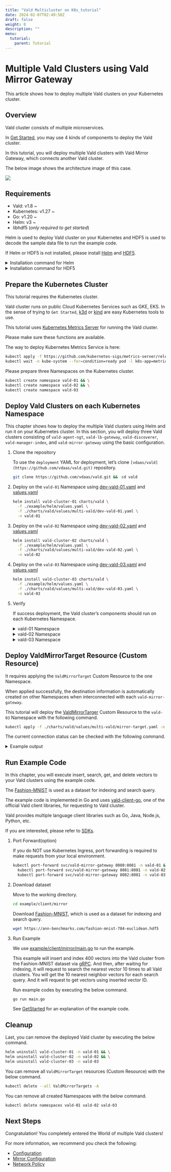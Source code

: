 ```yaml
---
title: "Vald Multicluster on K8s_tutorial"
date: 2024-02-07T02:49:58Z
draft: false
weight: 0
description: ""
menu:
  tutorial:
    parent: Tutorial
---
```


# Multiple Vald Clusters using Vald Mirror Gateway

This article shows how to deploy multiple Vald clusters on your Kubernetes cluster.

## Overview

Vald cluster consists of multiple microservices.

In [Get Started](https://vald.vdaas.org/docs/tutorial/get-started), you may use 4 kinds of components to deploy the Vald cluster.

In this tutorial, you will deploy multiple Vald clusters with Vald Mirror Gateway, which connects another Vald cluster.

The below image shows the architecture image of this case.

<img src="/images/tutorial/vald-multicluster-on-k8s.png">

## Requirements

- Vald: v1.8 ~
- Kubernetes: v1.27 ~
- Go: v1.20 ~
- Helm: v3 ~
- libhdf5 (_only required to get started_)

Helm is used to deploy Vald cluster on your Kubernetes and HDF5 is used to decode the sample data file to run the example code.

If Helm or HDF5 is not installed, please install [Helm](https://helm.sh/docs/intro/install) and [HDF5](https://www.hdfgroup.org/).

<details><summary>Installation command for Helm</summary><br>

```bash
curl https://raw.githubusercontent.com/helm/helm/main/scripts/get-helm-3 | bash
```

</details>

<details><summary>Installation command for HDF5</summary><br>

```bash
# yum
yum install -y hdf5-devel

# apt
apt-get install libhdf5-serial-dev

# homebrew
brew install hdf5
```

</details>

## Prepare the Kubernetes Cluster

This tutorial requires the Kubernetes cluster.

Vald cluster runs on public Cloud Kubernetes Services such as GKE, EKS.
In the sense of trying to `Get Started`, [k3d](https://k3d.io/) or [kind](https://kind.sigs.k8s.io/) are easy Kubernetes tools to use.

This tutorial uses [Kubernetes Metrics Server](https://github.com/kubernetes-sigs/metrics-server) for running the Vald cluster.

Please make sure these functions are available.

The way to deploy Kubernetes Metrics Service is here:

```bash
kubectl apply -f https://github.com/kubernetes-sigs/metrics-server/releases/latest/download/components.yaml && \
kubectl wait -n kube-system --for=condition=ready pod -l k8s-app=metrics-server --timeout=600s
```

Please prepare three Namespaces on the Kubernetes cluster.

```bash
kubectl create namespace vald-01 && \
kubectl create namespace vald-02 && \
kubectl create namespace vald-03
```

## Deploy Vald Clusters on each Kubernetes Namespace

This chapter shows how to deploy the multiple Vald clusters using Helm and run it on your Kubernetes cluster.
In this section, you will deploy three Vald clusters consisting of `vald-agent-ngt`, `vald-lb-gateway`, `vald-discoverer`, `vald-manager-index`, and `vald-mirror-gateway` using the basic configuration.

1. Clone the repository

   To use the `deployment` YAML for deployment, let’s clone `[vdaas/vald](https://github.com/vdaas/vald.git)` repository.

   ```bash
   git clone https://github.com/vdaas/vald.git &&　cd vald
   ```

2. Deploy on the `vald-01` Namespace using [dev-vald-01.yaml](https://github.com/vdaas/vald/blob/feature/mirror-gateway-definition/charts/vald/values/multi-vald/dev-vald-01.yaml) and [values.yaml](https://github.com/vdaas/vald/blob/main/example/helm/values.yaml)

   ```bash
   helm install vald-cluster-01 charts/vald \
     -f ./example/helm/values.yaml \
     -f ./charts/vald/values/multi-vald/dev-vald-01.yaml \
     -n vald-01
   ```

3. Deploy on the `vald-02` Namespace using [dev-vald-02.yaml](https://github.com/vdaas/vald/blob/feature/mirror-gateway-definition/charts/vald/values/multi-vald/dev-vald-02.yaml) and [values.yaml](https://github.com/vdaas/vald/blob/main/example/helm/values.yaml)

   ```bash
   helm install vald-cluster-02 charts/vald \
     -f ./example/helm/values.yaml \
     -f ./charts/vald/values/multi-vald/dev-vald-02.yaml \
     -n vald-02
   ```

4. Deploy on the `vald-03` Namespace using [dev-vald-03.yaml](https://github.com/vdaas/vald/blob/feature/mirror-gateway-definition/charts/vald/values/multi-vald/dev-vald-03.yaml) and [values.yaml](https://github.com/vdaas/vald/blob/main/example/helm/values.yaml)

   ```bash
   helm install vald-cluster-03 charts/vald \
     -f ./example/helm/values.yaml \
     -f ./charts/vald/values/multi-vald/dev-vald-03.yaml \
     -n vald-03
   ```

5. Verify

   If success deployment, the Vald cluster’s components should run on each Kubernetes Namespace.

    <details><summary>vald-01 Namespace</summary><br>

   ```bash
   kubectl get pods -n vald-01
   NAME                                   READY   STATUS    RESTARTS   AGE
   vald-agent-ngt-0                       1/1     Running   0          2m41s
   vald-agent-ngt-2                       1/1     Running   0          2m41s
   vald-agent-ngt-3                       1/1     Running   0          2m41s
   vald-agent-ngt-4                       1/1     Running   0          2m41s
   vald-agent-ngt-5                       1/1     Running   0          2m41s
   vald-agent-ngt-1                       1/1     Running   0          2m41s
   vald-discoverer-77967c9697-brbsp       1/1     Running   0          2m41s
   vald-lb-gateway-587879d598-xmws7       1/1     Running   0          2m41s
   vald-lb-gateway-587879d598-dzn9c       1/1     Running   0          2m41s
   vald-manager-index-56d474c848-wkh6b    1/1     Running   0          2m41s
   vald-lb-gateway-587879d598-9wb5q       1/1     Running   0          2m41s
   vald-mirror-gateway-6df75cf7cf-gzcr4   1/1     Running   0          2m26s
   vald-mirror-gateway-6df75cf7cf-vjbqx   1/1     Running   0          2m26s
   vald-mirror-gateway-6df75cf7cf-c2g7t   1/1     Running   0          2m41s
   ```

    </details>

    <details><summary>vald-02 Namespace</summary><br>

   ```bash
   kubectl get pods -n vald-02
   NAME                                  READY   STATUS    RESTARTS   AGE
   vald-agent-ngt-0                      1/1     Running   0          2m52s
   vald-agent-ngt-1                      1/1     Running   0          2m52s
   vald-agent-ngt-2                      1/1     Running   0          2m52s
   vald-agent-ngt-4                      1/1     Running   0          2m52s
   vald-agent-ngt-5                      1/1     Running   0          2m52s
   vald-agent-ngt-3                      1/1     Running   0          2m52s
   vald-discoverer-8cfcff76-vlmpg        1/1     Running   0          2m52s
   vald-lb-gateway-54896f9f49-wtlcv      1/1     Running   0          2m52s
   vald-lb-gateway-54896f9f49-hbklj      1/1     Running   0          2m52s
   vald-manager-index-676855f8d7-bb4wb   1/1     Running   0          2m52s
   vald-lb-gateway-54896f9f49-kgrdf      1/1     Running   0          2m52s
   vald-mirror-gateway-6598cf957-t2nz4   1/1     Running   0          2m37s
   vald-mirror-gateway-6598cf957-wr448   1/1     Running   0          2m52s
   vald-mirror-gateway-6598cf957-jdd6q   1/1     Running   0          2m37s
   ```

    </details>

    <details><summary>vald-03 Namespace</summary><br>

   ```bash
   kubectl get pods -n vald-03
   NAME                                   READY   STATUS    RESTARTS   AGE
   vald-agent-ngt-0                       1/1     Running   0          2m46s
   vald-agent-ngt-1                       1/1     Running   0          2m46s
   vald-agent-ngt-2                       1/1     Running   0          2m46s
   vald-agent-ngt-3                       1/1     Running   0          2m46s
   vald-agent-ngt-4                       1/1     Running   0          2m46s
   vald-agent-ngt-5                       1/1     Running   0          2m46s
   vald-discoverer-879867b44-8m59h        1/1     Running   0          2m46s
   vald-lb-gateway-6c8c6b468d-ghlpx       1/1     Running   0          2m46s
   vald-lb-gateway-6c8c6b468d-rt688       1/1     Running   0          2m46s
   vald-lb-gateway-6c8c6b468d-jq7pl       1/1     Running   0          2m46s
   vald-manager-index-5596f89644-xfv4t    1/1     Running   0          2m46s
   vald-mirror-gateway-7b95956f8b-l57jz   1/1     Running   0          2m31s
   vald-mirror-gateway-7b95956f8b-xd9n5   1/1     Running   0          2m46s
   vald-mirror-gateway-7b95956f8b-dnxbb   1/1     Running   0          2m31s
   ```

    </details>

## Deploy ValdMirrorTarget Resource (Custom Resource)

It requires applying the `ValdMirrorTarget` Custom Resource to the one Namespace.

When applied successfully, the destination information is automatically created on other Namespaces when interconnected with each `vald-mirror-gateway`.

This tutorial will deploy the [ValdMirrorTarger](https://github.com/vdaas/vald/tree/main/charts/vald/values/mirror-target.yaml) Custom Resource to the `vald-03` Namespace with the following command.

```bash
kubectl apply -f ./charts/vald/values/multi-vald/mirror-target.yaml -n vald-03
```

The current connection status can be checked with the following command.

<details><summary>Example output</summary><br>

```bash
kubectl get vmt -A -o wide
NAMESPACE   NAME                                 HOST                                            PORT   STATUS      LAST TRANSITION TIME   AGE
vald-03     mirror-target-01                     vald-mirror-gateway.vald-01.svc.cluster.local   8081   Connected   2023-05-22T02:07:51Z   19m
vald-03     mirror-target-02                     vald-mirror-gateway.vald-02.svc.cluster.local   8081   Connected   2023-05-22T02:07:51Z   19m
vald-02     mirror-target-3296010438411762394    vald-mirror-gateway.vald-01.svc.cluster.local   8081   Connected   2023-05-22T02:07:53Z   19m
vald-02     mirror-target-12697587923462644654   vald-mirror-gateway.vald-03.svc.cluster.local   8081   Connected   2023-05-22T02:07:53Z   19m
vald-01     mirror-target-13698925675968803691   vald-mirror-gateway.vald-02.svc.cluster.local   8081   Connected   2023-05-22T02:07:53Z   19m
vald-01     mirror-target-17825710563723389324   vald-mirror-gateway.vald-03.svc.cluster.local   8081   Connected   2023-05-22T02:07:53Z   19m
```

</details>

## Run Example Code

In this chapter, you will execute insert, search, get, and delete vectors to your Vald clusters using the example code.

The [Fashion-MNIST](https://github.com/zalandoresearch/fashion-mnist) is used as a dataset for indexing and search query.

The example code is implemented in Go and uses [vald-client-go](https://github.com/vdaas/vald-client-go), one of the official Vald client libraries, for requesting to Vald cluster.

Vald provides multiple language client libraries such as Go, Java, Node.js, Python, etc.

If you are interested, please refer to [SDKs](https://vald.vdaas.org/docs/user-guides/sdks).

1. Port Forward(option)

   If you do NOT use Kubernetes Ingress, port forwarding is required to make requests from your local environment.

   ```bash
   kubectl port-forward svc/vald-mirror-gateway 8080:8081 -n vald-01 & \
     kubectl port-forward svc/vald-mirror-gateway 8081:8081 -n vald-02 & \
     kubectl port-forward svc/vald-mirror-gateway 8082:8081 -n vald-03
   ```

2. Download dataset

   Move to the working directory.

   ```bash
   cd example/client/mirror
   ```

   Download [Fashion-MNIST](https://github.com/zalandoresearch/fashion-mnist), which is used as a dataset for indexing and search query.

   ```bash
   wget https://ann-benchmarks.com/fashion-mnist-784-euclidean.hdf5
   ```

3. Run Example

   We use [example/client/mirror/main.go](https://github.com/vdaas/vald/blob/feature/mirror-gateway-example/example/client/mirror/main.go) to run the example.

   This example will insert and index 400 vectors into the Vald cluster from the Fashion-MNIST dataset via [gRPC](https://grpc.io/).
   And then, after waiting for indexing, it will request to search the nearest vector 10 times to all Vald clusters. You will get the 10 nearest neighbor vectors for each search query.
   And it will request to get vectors using inserted vector ID.

   Run example codes by executing the below command.

   ```bash
   go run main.go
   ```

   See [GetStarted](https://vald.vdaas.org/docs/tutorial/get-started/) for an explanation of the example code.

## Cleanup

Last, you can remove the deployed Vald cluster by executing the below command.

```bash
helm uninstall vald-cluster-01 -n vald-01 && \
helm uninstall vald-cluster-02 -n vald-02 && \
helm uninstall vald-cluster-03 -n vald-03
```

You can remove all `ValdMirrorTarget` resources (Custom Resource) with the below command.

```bash
kubectl delete --all ValdMirrorTargets -A
```

You can remove all created Namespaces with the below command.

```bash
kubectl delete namespaces vald-01 vald-02 vald-03
```

## Next Steps

Congratulation!
You completely entered the World of multiple Vald clusters!

For more information, we recommend you check the following:

- [Configuration](https://vald.vdaas.org/docs/user-guides/configuration/)
- [Mirror Configuration](https://vald.vdaas.org/docs/user-guides/mirroring-configuration/)
- [Network Policy](https://vald.vdaas.org/docs/user-guides/network-policy/)
